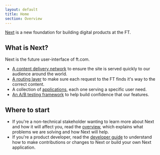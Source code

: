 ```yaml
---
layout: default
title: Home
section: Overview
---
```


<p class="alert-big"><a href="https://next.ft.com">Next</a> is a new foundation for building digital products at the FT.</p>

## What is Next?

Next is the future user-interface of ft.com.

- [A content delivery
  network](http://git.svc.ft.com:8080/projects/NEXT/repos/fastly-deploy/browse)
  to ensure the site is served quickly to our audience around the world.
- [A routing layer](http://git.svc.ft.com/projects/NEXT/repos/router/browse) to
  make sure each request to the FT finds it's way to the correct content.
- A collection of [applications](http://next-registry.ft.com), each one serving
  a specific user need.
- [An A/B testing framework](https://github.com/Financial-Times/next-ab) to
  help build confidence that our features.

## Where to start

* If you're a non-technical stakeholder wanting to learn more about Next and how it will affect you, read the [overview]({{site.baseurl}}/docs/overview/non-technical), which explains what problems we are solving and how Next will help.
* If you're a product developer, read the [developer guide]({{site.baseurl}}/docs/developer-guide) to understand how to make contributions or changes to Next or build your own Next application.

